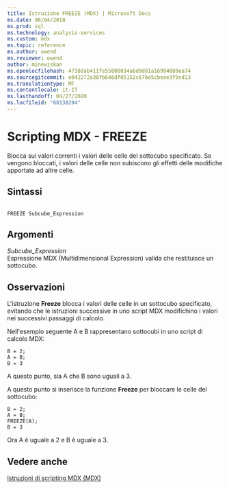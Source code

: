 ```yaml
---
title: Istruzione FREEZE (MDX) | Microsoft Docs
ms.date: 06/04/2018
ms.prod: sql
ms.technology: analysis-services
ms.custom: mdx
ms.topic: reference
ms.author: owend
ms.reviewer: owend
author: minewiskan
ms.openlocfilehash: 4738dab411fe55808034a6d9d81a16994089ea74
ms.sourcegitcommit: e042272a38fb646df05152c676e5cbeae3f9cd13
ms.translationtype: MT
ms.contentlocale: it-IT
ms.lasthandoff: 04/27/2020
ms.locfileid: "68138294"
---
```

# <a name="mdx-scripting---freeze"></a>Scripting MDX - FREEZE


  Blocca sui valori correnti i valori delle celle del sottocubo specificato. Se vengono bloccati, i valori delle celle non subiscono gli effetti delle modifiche apportate ad altre celle.  
  
## <a name="syntax"></a>Sintassi  
  
```  
  
FREEZE Subcube_Expression   
```  
  
## <a name="arguments"></a>Argomenti  
 *Subcube_Expression*  
 Espressione MDX (Multidimensional Expression) valida che restituisce un sottocubo.  
  
## <a name="remarks"></a>Osservazioni  
 L'istruzione **Freeze** blocca i valori delle celle in un sottocubo specificato, evitando che le istruzioni successive in uno script MDX modifichino i valori nei successivi passaggi di calcolo.  
  
 Nell'esempio seguente A e B rappresentano sottocubi in uno script di calcolo MDX:  
  
```  
B = 2;  
A = B;  
B = 3  
```  
  
 A questo punto, sia A che B sono uguali a 3.  
  
 A questo punto si inserisce la funzione **Freeze** per bloccare le celle del sottocubo:  
  
```  
B = 2;  
A = B;  
FREEZE(A);  
B = 3  
```  
  
 Ora A è uguale a 2 e B è uguale a 3.  
  
## <a name="see-also"></a>Vedere anche  
 [Istruzioni di scripting MDX &#40;MDX&#41;](../mdx/mdx-scripting-statements-mdx.md)  
  
  
